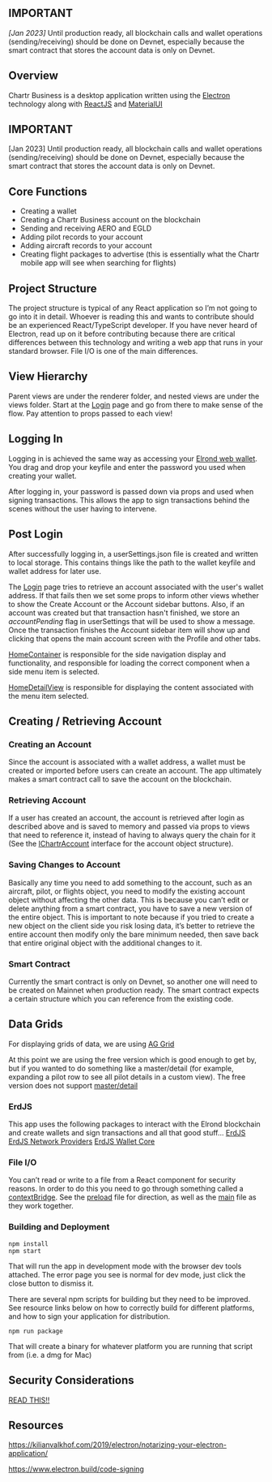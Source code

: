 
## IMPORTANT
<i>[Jan 2023]</i> Until production ready, all blockchain calls and wallet operations (sending/receiving) should be done on Devnet, especially because the smart contract that stores the account data is only on Devnet. 

## Overview

Chartr Business is a desktop application written using the [Electron](https://www.electronjs.org/) technology along with [ReactJS](https://reactjs.org/) and [MaterialUI](https://mui.com/material-ui/getting-started/overview/)

## IMPORTANT
[Jan 2023] Until production ready, all blockchain calls and wallet operations (sending/receiving) should be done on Devnet, especially because the smart contract that stores the account data is only on Devnet. 

## Core Functions
<ul>
    <li>Creating a wallet</li>
    <li>Creating a Chartr Business account on the blockchain</li>
    <li>Sending and receiving AERO and EGLD</li>
    <li>Adding pilot records to your account</li>
    <li>Adding aircraft records to your account</li>
    <li>Creating flight packages to advertise (this is essentially what the Chartr mobile app will see when searching for flights)</li>
</ul>


## Project Structure

The project structure is typical of any React application so I’m not going to go into it in detail. Whoever is reading this and wants to contribute should be an experienced React/TypeScript developer. If you have never heard of Electron, read up on it before contributing because there are critical differences between this technology and writing a web app that runs in your standard browser. File I/O is one of the main differences.

## View Hierarchy

Parent views are under the renderer folder, and nested views are under the views folder. Start at the [Login](../src/renderer/Login.tsx) page and go from there to make sense of the flow. Pay attention to props passed to each view!

## Logging In

Logging in is achieved the same way as accessing your [Elrond web wallet](https://wallet.multiversx.com/). You drag and drop your keyfile and enter the password you used when creating your wallet. 

After logging in, your password is passed down via props and used when signing transactions. This allows the app to sign transactions behind the scenes without the user having to intervene. 

## Post Login
After successfully logging in, a userSettings.json file is created and written to local storage. This contains things like the path to the wallet keyfile and wallet address for later use.

The [Login](../src/renderer/Login.tsx) page tries to retrieve an account associated with the user's wallet address. If that fails then we set some props to inform other views whether to show the Create Account or the Account sidebar buttons. Also, if an account was created but that transaction hasn't finished, we store an <i>accountPending</i> flag in userSettings that will be used to show a message. Once the transaction finishes the Account sidebar item will show up and clicking that opens the main account screen with the Profile and other tabs.

[HomeContainer](../src/renderer/HomeContainer.tsx) is responsible for the side navigation display and functionality, and responsible for loading the correct component when a side menu item is selected.

[HomeDetailView](../src/views/HomeDetailView.tsx) is responsible for displaying the content associated with the menu item selected. 

## Creating / Retrieving Account
### Creating an Account
Since the account is associated with a wallet address, a wallet must be created or imported before users can create an account. The app ultimately makes a smart contract call to save the account on the blockchain. 

### Retrieving Account
If a user has created an account, the account is retrieved after login as described above and is saved to memory and passed via props to views that need to reference it, instead of having to always query the chain for it (See the [IChartrAccount](../src/interfaces.ts) interface for the account object structure).  

### Saving Changes to Account
Basically any time you need to add something to the account, such as an aircraft, pilot, or flights object, you need to modify the existing account object without affecting the other data. This is because you can’t edit or delete anything from a smart contract, you have to save a new version of the entire object. This is important to note because if you tried to create a new object on the client side you risk losing data, it’s better to retrieve the entire account then modify only the bare minimum needed, then save back that entire original object with the additional changes to it.

### Smart Contract
Currently the smart contract is only on Devnet, so another one will need to be created on Mainnet when production ready. The smart contract expects a certain structure which you can reference from the existing code.

## Data Grids
For displaying grids of data, we are using [AG Grid](https://ag-grid.com/react-data-grid/getting-started/)

At this point we are using the free version which is good enough to get by, but if you wanted to do something like a master/detail (for example, expanding a pilot row to see all pilot details in a custom view). The free version does not support [master/detail](https://ag-grid.com/react-data-grid/master-detail/)

### ErdJS
This app uses the following packages to interact with the Elrond blockchain and create wallets and sign transactions and all that good stuff…
[ErdJS](https://github.com/ElrondNetwork/elrond-sdk-erdjs)
[ErdJS Network Providers](https://github.com/ElrondNetwork/elrond-sdk-erdjs-network-providers)
[ErdJS Wallet Core](https://github.com/ElrondNetwork/elrond-sdk-erdjs-walletcore)

### File I/O
You can’t read or write to a file from a React component for security reasons. In order to do this you need to go through something called a [contextBridge](https://www.electronjs.org/docs/latest/api/context-bridge). See the [preload](../src/main/preload.ts) file for direction, as well as the [main](../src/main/main.ts) file as they work together.

### Building and Deployment
```
npm install
npm start
```

That will run the app in development mode with the browser dev tools attached. The error page you see is normal for dev mode, just click the close button to dismiss it.

There are several npm scripts for building but they need to be improved. See resource links below on how to correctly build for different platforms, and how to sign your application for distribution.

```
npm run package
```

That will create a binary for whatever platform you are running that script from (i.e. a dmg for Mac)

## Security Considerations
[READ THIS!!](https://www.electronjs.org/docs/latest/tutorial/security)

## Resources
https://kilianvalkhof.com/2019/electron/notarizing-your-electron-application/

https://www.electron.build/code-signing
